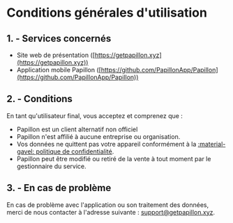 # Conditions générales d'utilisation

## 1. - Services concernés
- Site web de présentation ([https://getpapillon.xyz](https://getpapillon.xyz))
- Application mobile Papillon ([https://github.com/PapillonApp/Papillon](https://github.com/PapillonApp/Papillon))

## 2. - Conditions
En tant qu'utilisateur final, vous acceptez et comprenez que :

- Papillon est un client alternatif non officiel
- Papillon n'est affilié à aucune entreprise ou organisation.
- Vos données ne quittent pas votre appareil conformément à la [:material-gavel: politique de confidentialité](/documents/privacy-policy).
- Papillon peut être modifié ou retiré de la vente à tout moment par le gestionnaire du service.

## 3. - En cas de problème
En cas de problème avec l'application ou son traitement des données, merci de nous contacter à l'adresse suivante : [support@getpapillon.xyz](mailto:support@getpapillon.xyz).